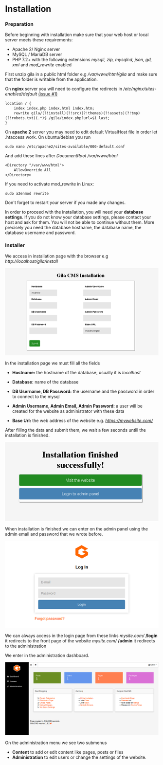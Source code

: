 
# Installation

### Preparation

Before beginning with installation make sure that your web host or local server meets these requirements:

- Apache 2/ Nginx server
- MySQL / MariaDB server
- PHP 7.2+ with the following extensions *mysqli, zip, mysqlnd, json, gd, xml* and *mod_rewrite* enabled


First unzip gila in a public html folder e.g */var/www/html/gila* and make sure that the folder is writable from the application.

On **nginx** server you will need to configure the redirects in */etc/nginx/sites-enabled/default* [(issue #1)](https://github.com/GilaCMS/gila/issues/1)
```
location / {
    index index.php index.html index.htm;
    rewrite gila/(?!install)(?!src)(?!themes)(?!assets)(?!tmp)(?!robots.txt)(.*)$ /gila/index.php?url=$1 last;
}
```

On **apache 2** server you may need to edit default VirtualHost file in order let .htaccess work. On ubuntu/debian you run
```
sudo nano /etc/apache2/sites-available/000-default.conf
```
And add these lines after *DocumentRoot /var/www/html*
```
<Directory "/var/www/html">
    AllowOverride All
</Directory>
```
If you need to activate mod_rewrite in Linux:
```
sudo a2enmod rewrite
```

Don't forget to restart your server if you made any changes.

In order to proceed with the installation, you will need your **database settings**. If you do not know your database settings, please contact your host and ask for them. You will not be able to continue without them. More precisely you need the database hostname, the database name, the database username and password.
<br>

### Installer

We access in installation page with the browser e.g *http:\/\/localhost/gila/install*

![Install](assets/install.jpg)

In the installation page we must fill all the fields

- **Hostname:** the hostname of the database, usually it is *localhost*

- **Database:** name of the database

- **DB Username, DB Password:** the username and the password in order to connect to the mysql

- **Admin Username, Admin Email, Admin Password:** a user will be created for the website as administrator with these data

- **Base Url:** the web address of the website e.g. *https://mywebsite.com/*


After filling the data and submit them, we wait a few seconds untill the installation is finished.

![](assets/installed.jpg)

When installation is finished we can enter on the admin panel using the admin email and password that we wrote before.

![](assets/login.png)

We can always access in the login page from these links
*mysite.com/* **/login** it redirects to the front page of the website
*mysite.com/* **/admin** it redirects to the administration

We enter in the administration dashboard.

![Dashboard](assets/dash.png)

On the administration menu we see two submenus
- **Content** to add or edit content like pages, posts or files
- **Administration** to edit users or change the settings of the website.
